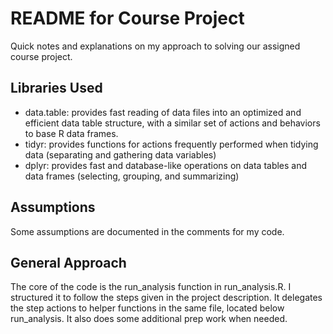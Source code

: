 # README for Course Project
Quick notes and explanations on my approach to solving our assigned course project.

## Libraries Used
* data.table: provides fast reading of data files into an optimized and efficient data table structure, with a similar set of actions and behaviors to base R data frames.
* tidyr: provides functions for actions frequently performed when tidying data (separating and gathering data variables)
* dplyr: provides fast and database-like operations on data tables and data frames (selecting, grouping, and summarizing)

## Assumptions
Some assumptions are documented in the comments for my code.

## General Approach
The core of the code is the run_analysis function in run_analysis.R. I structured it to follow the steps given in the project description. It delegates the step actions to helper functions in the same file, located below run_analysis. It also does some additional prep work when needed.

